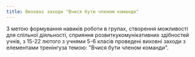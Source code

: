 ```yaml
---
title: Виховні заходи "Вчися бути членом команди"
---
```


З метою формування навиків роботи в групах, створення можливості для спільної діяльності, сприяння розвиткукомунікативних здібностей учнів, з 15-22 лютого з учнями 5-6 класів проведені виховні заходи з елементами тренінгуза темою: "Вчися бути членом команди".

<slideshow id="72157664271767050"></slideshow>
